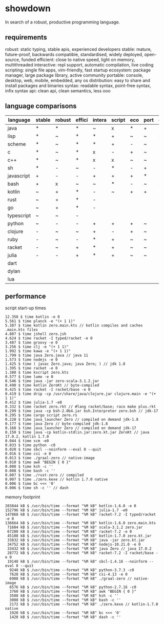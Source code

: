 # showdown

In search of a robust, productive programming language.

## requirements

robust: static typing, stable apis, experienced developers
stable: mature, future-proof, backwards compatible, standardised, widely deployed, open-source, funded
efficient: close to native speed, light on memory, multithreaded
interactive: repl support, automatic compilation, live coding
scripting: single file apps, vim-friendly, fast startup
ecosystem: package manager, large package library, active community
portable: console, desktop, web, mobile, embedded, any os
distribution: easy to share and install packages and binaries
syntax: readable syntax, point-free syntax, infix syntax
api: clean api, clean semantics, less ooo

## language comparisons

| language     | stable | robust | effici | intera | script | eco    | port   | dist   | syntax | api 
|--------------|--------|--------|--------|--------|--------|--------|--------|--------|--------|--------
| java         | *      | *      | *      | ~      | x      | *      | +      | -      | ~      | -      
| lisp         | *      | ~      | *      | *      | +      | ~      | ~      | x      | -      | +      
| scheme       | *      | ~      | *      | *      | +      | -      | ~      | ~      | -      | ~      
| c            | *      | ~      | *      | x      | -      | +      | ~      | -      | ~      | -      
| c++          | *      | ~      | *      | x      | x      | ~      | ~      | -      | ~      | ~      
| sh           | *      | -      | ~      | -      | *      | -      | +      | -      | -      | -      
| javascript   | +      | -      | -      | +      | +      | +      | *      | +      | -      | -      
| bash         | +      | x      | ~      | ~      | *      | -      | ~      | x      | -      | -      
| kotlin       | ~      | +      | *      | -      | ~      | +      | +      | -      | +      | ~      
| rust         | ~      | +      | *      | -      |        |        |        | *      |        |
| go           | ~      | +      | *      | -      |        |        |        |        |        |
| typescript   | ~      | ~      | -      |        |        |        |        |        |        |
| python       | ~      | -      | -      | +      | +      | +      | ~      | +      | ~      | +      
| clojure      | -      | ~      | ~      | +      | -      | +      | ~      |        | ~      | ~      
| ruby         | -      | ~      | -      | *      | +      | ~      | ~      | +      | ~      |
| racket       | -      | ~      | +      | *      | +      | ~      | ~      | ~      | -      | *      
| julia        | -      | -      | +      | *      | +      | ~      | ~      | *      | +      | ~      
| dart
| dylan
| lua

## performance

script start-up times

    12.358 $ time kotlin -e 0
    5.561 $ time planck -e "(+ 1 1)"
    5.387 $ time kotlin zero.main.kts // kotlin compiles and caches .main.kts files
    4.807 $ time jshell zero.jsh
    4.624 $ time racket -I typed/racket -e 0
    3.487 $ time groovy -e 0
    3.256 $ time clj -e "(+ 1 1)"
    1.992 $ time kawa -e "(+ 1 1)"
    1.799 $ time java Zero.java // java 11
    1.573 $ time nodejs -e 0
    1.425 $ time ( javac Zero.java; java Zero; ) // jdk 1.8
    1.395 $ time racket -e 0
    1.380 $ time kscript zero.kts
    0.577 $ time lumo -e 0
    0.546 $ time java -jar zero-scala-3.1.2.jar
    0.490 $ time kotlin ZeroKt // byte-compiled
    0.425 $ time racket -I racket/base -e 0
    0.419 $ time drip -cp /usr/share/java/clojure.jar clojure.main -e "(+ 1 1)"
    0.412 $ time julia-1.7 -e0
    0.332 $ time racket zero.rkt // #lang racket/base; raco make plus.rkt
    0.299 $ time java -cp bsh-2.0b4.jar bsh.Interpreter zero.bsh // jdk-17
    0.295 $ time cargo script zero.rs
    0.228 $ time java_launcher Zero // compiled on demand jdk-1.8
    0.177 $ time java Zero // byte-compiled jdk-1.8
    0.168 $ time java_launcher Zero // compiled on demand jdk-17
    0.150 $ time java -cp kotlin-stdlin.jar:zero.kt.jar ZeroKt // java 17.0.2, kotlin 1.7.0
    0.044 $ time scm -e0
    0.033 $ time python -c0
    0.020 $ time sbcl --noinform --eval 0 --quit
    0.016 $ time csi -e 0
    0.013 $ time ./graal-zero // native-image
    0.010 $ time awk "BEGIN { 0 }"
    0.008 $ time ksh -c ''
    0.008 $ time bash -c ''
    0.007 $ time ./rust-zero // compiled
    0.007 $ time ./zero.kexe // kotlin 1.7.0 native
    0.006 $ time bc <<< '0'
    0.006 $ time sh -c '' // dash

memory footprint

    203844 kB $ /usr/bin/time --format "%M kB" kotlin-1.6.0 -e 0
    152796 kB $ /usr/bin/time --format "%M kB" julia-1.7 -e0
    147868 kB $ /usr/bin/time --format "%M kB" racket-7.2 -I typed/racket -e 0
    136664 kB $ /usr/bin/time --format "%M kB" kotlin-1.6.0 zero.main.kts
     71684 kB $ /usr/bin/time --format "%M kB" scala-3.1.2 zero.jar
     67280 kB $ /usr/bin/time --format "%M kB" racket-7.2 -e 0
     45108 kB $ /usr/bin/time --format "%M kB" kotlin-1.7.0 zero.kt.jar
     33832 kB $ /usr/bin/time --format "%M kB" java -jar zero.kt.jar
     34752 kB $ /usr/bin/time --format "%M kB" nodejs-10.21.0 -e 0
     33432 kB $ /usr/bin/time --format "%M kB" java Zero // java 17.0.2 
     28772 kB $ /usr/bin/time --format "%M kB" racket-7.2 -I racket/base -e 0
     19148 kB $ /usr/bin/time --format "%M kB" sbcl-1.4.16 --noinform --eval 0 --quit
      9248 kB $ /usr/bin/time --format "%M kB" python-3.7.3 -c0
      7628 kB $ /usr/bin/time --format "%M kB" csi-4.13 -e 0
      6908 kB $ /usr/bin/time --format "%M kB" ./graal-zero // native-image
      6576 kB $ /usr/bin/time --format "%M kB" python-2.7.16 -c0
      3760 kB $ /usr/bin/time --format "%M kB" awk "BEGIN { 0 }"
      3508 kB $ /usr/bin/time --format "%M kB" ksh -c ''
      3008 kB $ /usr/bin/time --format "%M kB" bash -c ''
      2172 kB $ /usr/bin/time --format "%M kB" ./zero.kexe // kotlin-1.7.0 native
      1920 kB $ /usr/bin/time --format "%M kB" bc <<< '0'
      1420 kB $ /usr/bin/time --format "%M kB" dash -c ''

